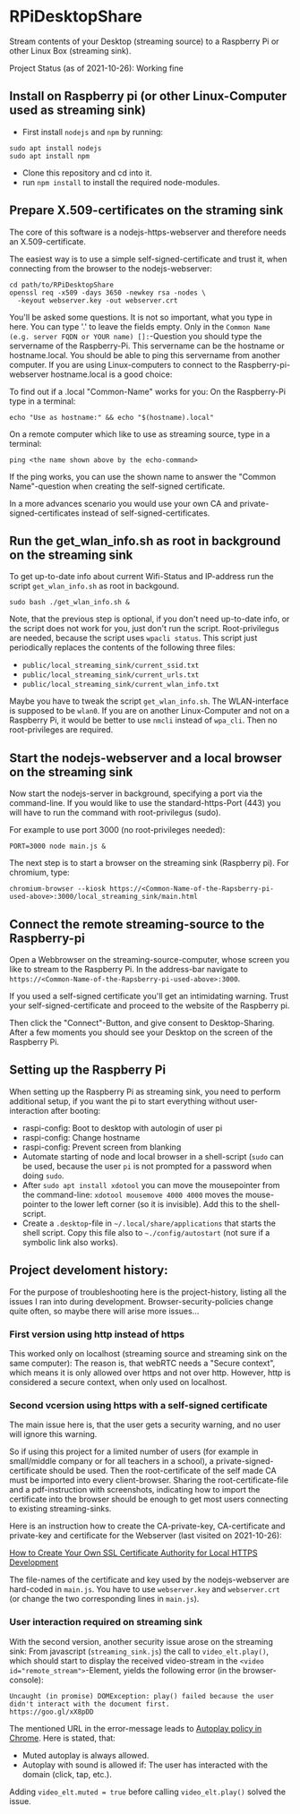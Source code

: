 # RPiDesktopShare

Stream contents of your Desktop (streaming source) to a Raspberry Pi or other Linux Box (streaming sink).

Project Status (as of 2021-10-26): Working fine

## Install on Raspberry pi (or other Linux-Computer used as streaming sink)

- First install `nodejs` and `npm` by running:

```
sudo apt install nodejs
sudo apt install npm
```

- Clone this repository and cd into it.
- run `npm install` to install the required node-modules.

## Prepare X.509-certificates on the straming sink

The core of this software is a nodejs-https-webserver and therefore needs an X.509-certificate. 

The easiest way is to use a simple self-signed-certificate and trust it, when connecting from the browser to the nodejs-webserver:

```
cd path/to/RPiDesktopShare
openssl req -x509 -days 3650 -newkey rsa -nodes \
  -keyout webserver.key -out webserver.crt 
```

You'll be asked some questions. It is not so important, what you type in here. You can type '.'  to leave the fields empty. Only in the `Common Name (e.g. server FQDN or YOUR name) []:`-Question you should type the servername of the Raspberry-Pi. This servername can be the hostname or hostname.local. You should be able to ping this servername from another computer. If you are using Linux-computers to connect to the Raspberry-pi-webserver hostname.local is a good choice:

To find out if a <hostname>.local "Common-Name" works for you: On the Raspberry-Pi type in a terminal:
```
echo "Use as hostname:" && echo "$(hostname).local"
```

On a remote computer which like to use as streaming source, type in a terminal:
```
ping <the name shown above by the echo-command>
```

If the ping works, you can use the shown name to answer the "Common Name"-question when creating the self-signed certificate.

In a more advances scenario you would use your own CA and private-signed-certificates instead of self-signed-certificates.

## Run the get_wlan_info.sh as root in background on the streaming sink

To get up-to-date info about current Wifi-Status and IP-address run the script `get_wlan_info.sh` as root in backgound. 

```
sudo bash ./get_wlan_info.sh &
```

Note, that the previous step is optional, if you don't need up-to-date info, or the script does not work for you, just don't run the script. Root-privilegus are needed, because the script uses `wpacli status`. This script just periodically replaces the contents of the following three files:

- `public/local_streaming_sink/current_ssid.txt`
- `public/local_streaming_sink/current_urls.txt`
- `public/local_streaming_sink/current_wlan_info.txt`

Maybe you have to tweak the script `get_wlan_info.sh`. The WLAN-interface is supposed to be `wlan0`. If you are on another Linux-Computer and not on a Raspberry Pi, it would be better to use `nmcli` instead of `wpa_cli`. Then no root-privileges are required.

## Start the nodejs-webserver and a local browser on the streaming sink

Now start the nodejs-server in background, specifying a port via the command-line. If you would like to use the standard-https-Port (443) you will have to run the command with root-privilegus (sudo).

For example to use port 3000 (no root-privileges needed):

```
PORT=3000 node main.js &
```

The next step is to start a browser on the streaming sink (Raspberry pi). For chromium, type:

```
chromium-browser --kiosk https://<Common-Name-of-the-Rapsberry-pi-used-above>:3000/local_streaming_sink/main.html
```

## Connect the remote streaming-source to the Raspberry-pi

Open a Webbrowser on the streaming-source-computer, whose screen you like to stream to the Raspberry Pi. In the address-bar navigate to `https://<Common-Name-of-the-Rapsberry-pi-used-above>:3000`.

If you used a self-signed certificate you'll get an intimidating warning. Trust your self-signed-certificate and proceed to the website of the Raspberry pi. 

Then click the "Connect"-Button, and give consent to Desktop-Sharing. After a few moments you should see your Desktop on the screen of the Raspberry Pi.

## Setting up the Raspberry Pi

When setting up the Raspberry Pi as streaming sink, you need to perform additional setup, if you want the pi to start everything without user-interaction after booting:

- raspi-config: Boot to desktop with autologin of user pi
- raspi-config: Change hostname
- raspi-config: Prevent screen from blanking
- Automate starting of node and local browser in a shell-script (`sudo` can be used, because the user `pi` is not prompted for a password when doing `sudo`.
- After `sudo apt install xdotool` you can move the mousepointer from the command-line: `xdotool mousemove 4000 4000` moves the mouse-pointer to the lower left corner (so it is invisible). Add this to the shell-script.
- Create a `.desktop`-file in `~/.local/share/applications` that starts the shell script. Copy this file also  to `~./config/autostart` (not sure if a symbolic link also works).

## Project develoment history:

For the purpose of troubleshooting here is the project-history, listing all the issues I ran into during development. Browser-security-policies change quite often, so maybe there will arise more issues...

### First version using http instead of https

This worked only on localhost (streaming source and streaming sink on the same computer): The reason is, that webRTC needs a "Secure context", which means it is only allowed over https and not over http. However, http is considered a secure context, when only used on localhost.

### Second vcersion using https with a self-signed certificate

The main issue here is, that the user gets a security warning, and no user will ignore this warning. 

So if using this project for a limited number of users (for example in small/middle company or for all teachers in a school), a private-signed-certificate should be used. Then the root-certificate of the self made CA must be imported into every client-browser. Sharing the root-certificate-file and a pdf-instruction with screenshots, indicating how to import the certificate into the browser should be enough to get most users connecting to existing streaming-sinks. 

Here is an instruction how to create the CA-private-key, CA-certificate and private-key and certificate for the Webserver (last visited on 2021-10-26):

[How to Create Your Own SSL Certificate Authority for Local HTTPS Development](https://deliciousbrains.com/ssl-certificate-authority-for-local-https-development/) 

The file-names of the certificate and key used by the nodejs-webserver are hard-coded in `main.js`. You have to use `webserver.key` and `webserver.crt` (or change the two corresponding lines in `main.js`).

### User interaction required on streaming sink

With the second version, another security issue arose on the streaming sink: From javascript (`streaming_sink.js`) the call to `video_elt.play()`, which should start to display the received video-stream in the `<video id="remote_stream">`-Element, yields the following error (in the browser-console):

```
Uncaught (in promise) DOMException: play() failed because the user didn't interact with the document first.
https://goo.gl/xX8pDD
```

The mentioned URL in the error-message leads to [Autoplay policy in Chrome](https://developer.chrome.com/blog/autoplay/). Here is stated, that:

- Muted autoplay is always allowed.
- Autoplay with sound is allowed if: The user has interacted with the domain (click, tap, etc.).

Adding `video_elt.muted = true` before calling `video_elt.play()` solved the issue.
